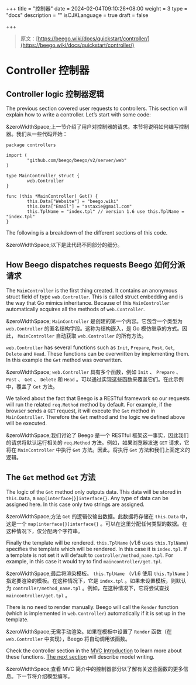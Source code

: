 +++
title = "控制器"
date = 2024-02-04T09:10:26+08:00
weight = 3
type = "docs"
description = ""
isCJKLanguage = true
draft = false

+++

> 原文：[https://beego.wiki/docs/quickstart/controller/](https://beego.wiki/docs/quickstart/controller/)

# Controller 控制器



## Controller logic 控制器逻辑

The previous section covered user requests to controllers. This section will explain how to write a controller. Let’s start with some code:

&zeroWidthSpace;上一节介绍了用户对控制器的请求。本节将说明如何编写控制器。我们从一些代码开始：

```
package controllers

import (
        "github.com/beego/beego/v2/server/web"
)

type MainController struct {
        web.Controller
}

func (this *MainController) Get() {
        this.Data["Website"] = "beego.wiki"
        this.Data["Email"] = "astaxie@gmail.com"
        this.TplName = "index.tpl" // version 1.6 use this.TplName = "index.tpl"
}
```

The following is a breakdown of the different sections of this code.

&zeroWidthSpace;以下是此代码不同部分的细分。

## How Beego dispatches requests Beego 如何分派请求

The `MainController` is the first thing created. It contains an anonymous struct field of type `web.Controller`. This is called struct embedding and is the way that Go mimics inheritance. Because of this `MainController` automatically acquires all the methods of `web.Controller`.

&zeroWidthSpace; `MainController` 是创建的第一个内容。它包含一个类型为 `web.Controller` 的匿名结构字段。这称为结构嵌入，是 Go 模仿继承的方式。因此， `MainController` 自动获取 `web.Controller` 的所有方法。

`web.Controller` has several functions such as `Init`, `Prepare`, `Post`, `Get`, `Delete` and `Head`. These functions can be overwritten by implementing them. In this example the `Get` method was overwritten.

&zeroWidthSpace; `web.Controller` 具有多个函数，例如 `Init` 、 `Prepare` 、 `Post` 、 `Get` 、 `Delete` 和 `Head` 。可以通过实现这些函数来覆盖它们。在此示例中，覆盖了 `Get` 方法。

We talked about the fact that Beego is a RESTful framework so our requests will run the related `req.Method` method by default. For example, if the browser sends a `GET` request, it will execute the `Get` method in `MainController`. Therefore the `Get` method and the logic we defined above will be executed.

&zeroWidthSpace;我们讨论了 Beego 是一个 RESTful 框架这一事实，因此我们的请求将默认运行相关的 `req.Method` 方法。例如，如果浏览器发送 `GET` 请求，它将在 `MainController` 中执行 `Get` 方法。因此，将执行 `Get` 方法和我们上面定义的逻辑。

## The `Get` method `Get` 方法

The logic of the `Get` method only outputs data. This data will be stored in `this.Data`, a `map[interface{}]interface{}`. Any type of data can be assigned here. In this case only two strings are assigned.

&zeroWidthSpace;方法 `Get` 的逻辑仅输出数据。此数据将存储在 `this.Data` 中，这是一个 `map[interface{}]interface{}` 。可以在这里分配任何类型的数据。在这种情况下，仅分配两个字符串。

Finally the template will be rendered. `this.TplName` (v1.6 uses `this.TplName`) specifies the template which will be rendered. In this case it is `index.tpl`. If a template is not set it will default to `controller/method_name.tpl`. For example, in this case it would try to find `maincontroller/get.tpl`.

&zeroWidthSpace;最后将渲染模板。 `this.TplName` （v1.6 使用 `this.TplName` ）指定要渲染的模板。在这种情况下，它是 `index.tpl` 。如果未设置模板，则默认为 `controller/method_name.tpl` 。例如，在这种情况下，它将尝试查找 `maincontroller/get.tpl` 。

There is no need to render manually. Beego will call the `Render` function (which is implemented in `web.Controller`) automatically if it is set up in the template.

&zeroWidthSpace;无需手动渲染。如果在模板中设置了 `Render` 函数（在 `web.Controller` 中实现），Beego 将自动调用该函数。

Check the controller section in the [MVC Introduction](https://beego.wiki/docs/mvc/) to learn more about these functions. [The next section](https://beego.wiki/docs/quickstart/model) will describe model writing.

&zeroWidthSpace;查看 MVC 简介中的控制器部分以了解有关这些函数的更多信息。下一节将介绍模型编写。